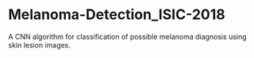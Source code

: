 # Melanoma-Detection_ISIC-2018
A CNN algorithm for classification of possible melanoma diagnosis using skin lesion images.
